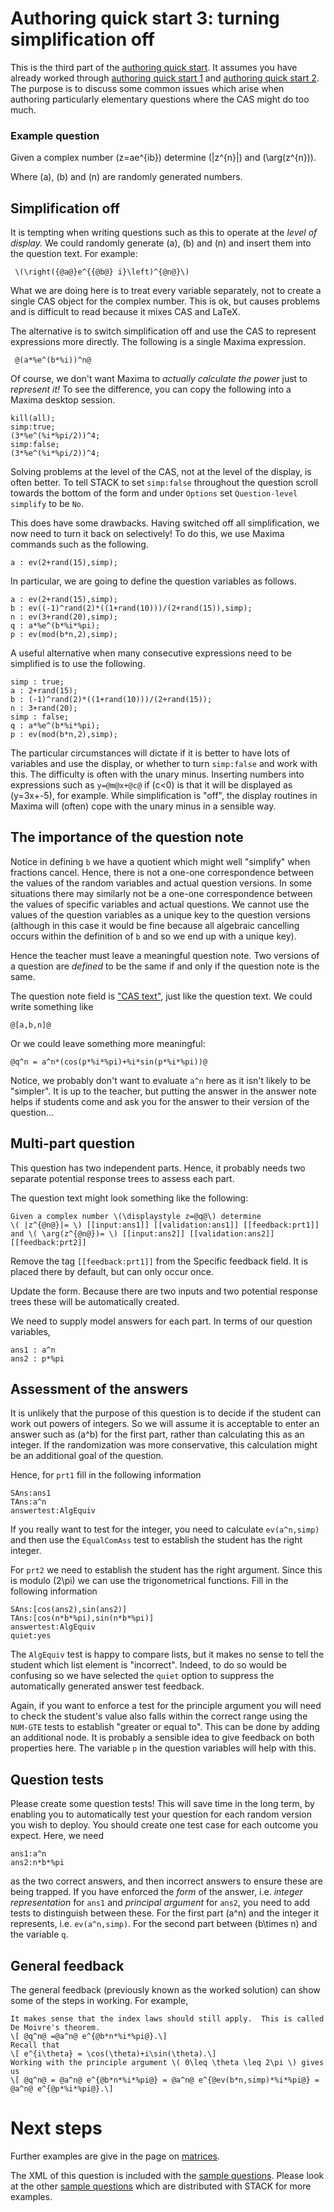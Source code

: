 # Authoring quick start 3: turning simplification off

This is the third part of the [authoring quick start](Authoring_quick_start.md).  It assumes you have already worked through [authoring quick start 1](Authoring_quick_start.md) and [authoring quick start 2](Authoring_quick_start_2.md). The purpose is to discuss some common issues which arise when authoring particularly elementary questions where the CAS might do too much.

### Example question ###

Given a complex number \(z=ae^{ib}\) determine \(|z^{n}|\) and \(\arg(z^{n})\).

Where \(a\), \(b\) and \(n\) are randomly generated numbers.

## Simplification off ##

It is tempting when writing questions such as this to operate at the _level of display._  We could randomly generate \(a\), \(b\) and \(n\) and insert them into the question text.  For example:

     \(\right({@a@}e^{{@b@} i}\left)^{@n@}\)

What we are doing here is to treat every variable separately, not to create a single CAS object for the complex number.  This is ok, but causes problems and is difficult to read because it mixes CAS and LaTeX.

The alternative is to switch simplification off and use the CAS to represent expressions more directly.  The following is a single Maxima expression.

     @(a*%e^(b*%i))^n@

Of course, we don't want Maxima to _actually calculate the power_ just to _represent it!_  To see the difference, you can copy the following into a Maxima desktop session.

    kill(all);
    simp:true;
    (3*%e^(%i*%pi/2))^4;
    simp:false;
    (3*%e^(%i*%pi/2))^4;

Solving problems at the level of the CAS, not at the level of the display, is often better.    To tell STACK to set `simp:false` throughout the question scroll towards the bottom of the form and under `Options` set `Question-level simplify` to be `No`.

This does have some drawbacks.  Having switched off all simplification, we now need to turn it back on selectively! To do this, we use Maxima commands such as the following.

    a : ev(2+rand(15),simp);

In particular, we are going to define the question variables as follows.

    a : ev(2+rand(15),simp);
    b : ev((-1)^rand(2)*((1+rand(10)))/(2+rand(15)),simp);
    n : ev(3+rand(20),simp);
    q : a*%e^(b*%i*%pi);
    p : ev(mod(b*n,2),simp);

A useful alternative when many consecutive expressions need to be simplified is to use the following.

    simp : true;
    a : 2+rand(15);
    b : (-1)^rand(2)*((1+rand(10)))/(2+rand(15));
    n : 3+rand(20);
    simp : false;
    q : a*%e^(b*%i*%pi);
    p : ev(mod(b*n,2),simp);

The particular circumstances will dictate if it is better to have lots of variables and use the display, or whether to turn `simp:false` and work with this.  The difficulty is often with the unary minus.  Inserting numbers into expressions such as `y=@m@x+@c@` if \(c<0\) is that it will be displayed as \(y=3x+-5\), for example.  While simplification is "off", the display routines in Maxima will (often) cope with the unary minus in a sensible way.

## The importance of the question note ##

Notice in defining `b` we have a quotient which might well "simplify" when fractions cancel.  Hence, there is not a one-one correspondence between the values of the random variables and actual question versions.  In some situations there may similarly not be a one-one correspondence between the values of specific variables and actual questions.  We cannot use the values of the question variables as a unique key to the question versions (although in this case it would be fine because all algebraic cancelling occurs within the definition of `b` and so we end up with a unique key).

Hence the teacher must leave a meaningful question note.  Two versions of a question are _defined_ to be the same if and only if the question note is the same.

The question note field is ["CAS text"](CASText.md), just like the question text.  We could write something like

    @[a,b,n]@

Or we could leave something more meaningful:

    @q^n = a^n*(cos(p*%i*%pi)+%i*sin(p*%i*%pi))@

Notice, we probably don't want to evaluate `a^n` here as it isn't likely to be "simpler".  It is up to the teacher, but putting the answer in the answer note helps if students come and ask you for the answer to their version of the question...

## Multi-part question ##

This question has two independent parts.  Hence, it probably needs two separate potential response trees to assess each part.

The question text might look something like the following:

    Given a complex number \(\displaystyle z=@q@\) determine
    \( |z^{@n@}|= \) [[input:ans1]] [[validation:ans1]] [[feedback:prt1]]
    and \( \arg(z^{@n@})= \) [[input:ans2]] [[validation:ans2]] [[feedback:prt2]]

Remove the tag `[[feedback:prt1]]` from the Specific feedback field.  It is placed there by default, but can only occur once.

Update the form.  Because there are two inputs and two potential response trees these will be automatically created.

We need to supply model answers for each part.  In terms of our question variables,

    ans1 : a^n
    ans2 : p*%pi

## Assessment of the answers ##

It is unlikely that the purpose of this question is to decide if the student can work out powers of integers.  So we will assume it is acceptable to enter an answer such as \(a^b\) for the first part, rather than calculating this as an integer.  If the randomization was more conservative, this calculation might be an additional goal of the question.

Hence, for `prt1` fill in the following information

    SAns:ans1
    TAns:a^n
    answertest:AlgEquiv

If you really want to test for the integer, you need to calculate `ev(a^n,simp)` and then use the `EqualComAss` test to establish the student has the right integer.

For `prt2` we need to establish the student has the right argument.  Since this is modulo \(2\pi\) we can use the trigonometrical functions.  Fill in the following information

    SAns:[cos(ans2),sin(ans2)]
    TAns:[cos(n*b*%pi),sin(n*b*%pi)]
    answertest:AlgEquiv
    quiet:yes

The `AlgEquiv` test is happy to compare lists, but it makes no sense to tell the student which list element is "incorrect". Indeed, to do so would be confusing so we have selected the `quiet` option to suppress the automatically generated answer test feedback.

Again, if you want to enforce a test for the principle argument you will need to check the student's value also falls within the correct range using the `NUM-GTE` tests to establish "greater or equal to".  This can be done by adding an additional node.  It is probably a sensible idea to give feedback on both properties here.  The variable `p` in the question variables will help with this.

## Question tests ##

Please create some question tests!  This will save time in the long term, by enabling you to automatically test your question for each random version you wish to deploy.  You should create one test case for each outcome you expect. Here, we need

    ans1:a^n
    ans2:n*b*%pi

as the two correct answers, and then incorrect answers to ensure these are being trapped.  If you have enforced the _form_ of the answer, i.e. _integer representation_ for `ans1` and _principal argument_ for `ans2`, you need to add tests to distinguish between these.  For the first part \(a^n\) and the integer it represents, i.e. `ev(a^n,simp)`.  For the second part between \(b\times n\) and the variable `q`.

## General feedback ##

The general feedback (previously known as the worked solution) can show some of the steps in working.  For example,

    It makes sense that the index laws should still apply.  This is called De Moivre's theorem.
    \[ @q^n@ =@a^n@ e^{@b*n*%i*%pi@}.\]
    Recall that
    \[ e^{i\theta} = \cos(\theta)+i\sin(\theta).\]
    Working with the principle argument \( 0\leq \theta \leq 2\pi \) gives us
    \[ @q^n@ = @a^n@ e^{@b*n*%i*%pi@} = @a^n@ e^{@ev(b*n,simp)*%i*%pi@} = @a^n@ e^{@p*%i*%pi@}.\]

# Next steps #

Further examples are give in the page on [matrices](../CAS/Matrix.md).

The XML of this question is included with the [sample questions](Sample_questions.md).  Please look at the other [sample questions](Sample_questions.md) which are distributed with STACK for more examples.

